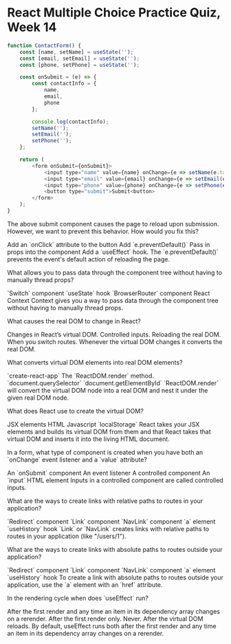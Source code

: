 # React Multiple Choice Practice Quiz, Week 14

```js
function ContactForm() {
    const [name, setName] = useState('');
    const [email, setEmail] = useState('');
    const [phone, setPhone] = useState('');

    const onSubmit = (e) => {
        const contactInfo = {
            name,
            email,
            phone
        };

        console.log(contactInfo);
        setName('');
        setEmail('');
        setPhone('');
    };

    return (
        <form onSubmit={onSubmit}>
            <input type="name" value={name} onChange={e => setName(e.target.value)} />
            <input type="email" value={email} onChange={e => setEmail(e.target.value)} />
            <input type="phone" value={phone} onChange={e => setPhone(e.target.value)} />
            <button type="submit">Submit<button>
        </form>
    );
}

```

<quiz>
    <question>
        <p>The above submit component causes the page to reload upon submission. However, we want to prevent this behavior. How would you fix this?</p>
        <answer>Add an `onClick` attribute to the button</answer>
        <answer correct>Add `e.preventDefault()`</answer>
        <answer>Pass in props into the component</answer>
        <answer>Add a `useEffect` hook.</answer>
        <explanation>The `e.preventDefault()` prevents the event's default action of reloading the page.</explanation>
    </question>
</quiz>

<quiz>
    <question>
        <p>What allows you to pass data through the component tree without having to manually thread props?</p>
        <answer>`Switch` component</answer>
        <answer>`useState` hook</answer>
        <answer>`BrowserRouter` component</answer>
        <answer correct>React Context</answer>
        <explanation>Context gives you a way to pass data through the component tree without having to manually thread props.</explanation>
    </question>
</quiz>

<quiz>
    <question>
        <p>What causes the real DOM to change in React?</p>
        <answer correct>Changes in React’s virtual DOM.</answer>
        <answer>Controlled inputs.</answer>
        <answer>Reloading the real DOM.</answer>
        <answer>When you switch routes.</answer>
        <explanation>Whenever the virtual DOM changes it converts the real DOM.</explanation>
    </question>
</quiz>

<quiz>
    <question>
        <p>What converts virtual DOM elements into real DOM elements?</p>
        <answer>`create-react-app`</answer>
        <answer correct>The `ReactDOM.render` method.</answer>
        <answer>`document.querySelector`</answer>
        <answer>`document.getElementById`</answer>
        <explanation>`ReactDOM.render` will convert the virtual DOM node into a real DOM and nest it under the given real DOM node.</explanation>
    </question>
</quiz>

<quiz>
    <question>
        <p>What does React use to create the virtual DOM?</p>
        <answer correct>JSX elements</answer>
        <answer>HTML</answer>
        <answer>Javascript</answer>
        <answer>`localStorage`</answer>
        <explanation>React takes your JSX elements and builds its virtual DOM from them and that React takes that virtual DOM and inserts it into the living HTML document.</explanation>
    </question>
</quiz>

<quiz>
    <question>
        <p>In a form, what type of component is created when you have both an `onChange` event listener and a `value` attribute?</p>
        <answer>An `onSubmit` component</answer>
        <answer>An event listener</answer>
        <answer correct>A controlled component</answer>
        <answer>An `input` HTML element</answer>
        <explanation>Inputs in a controlled component are called controlled inputs.</explanation>
    </question>
</quiz>

<quiz>
  <question multiple>
    <p>What are the ways to create links with relative paths to routes in your application?</p>
    <answer>`Redirect` component</answer>
    <answer correct>`Link` component</answer>
    <answer correct>`NavLink` component</answer>
    <answer>`a` element</answer>
    <answer>`useHistory` hook</answer>
    <explanation>`Link` or `NavLink` creates links with relative paths to routes in your application (like "/users/1").</explanation>
  </question>
</quiz>

<quiz>
  <question multiple>
    <p>What are the ways to create links with absolute paths to routes outside your application?</p>
    <answer>`Redirect` component</answer>
    <answer>`Link` component</answer>
    <answer>`NavLink` component</answer>
    <answer correct>`a` element</answer>
    <answer>`useHistory` hook</answer>
    <explanation>To create a link with absolute paths to routes outside your application, use the `a` element with an `href` attribute.</explanation>
  </question>
</quiz>

<quiz>
    <question>
        <p>In the rendering cycle when does `useEffect` run?</p>
        <answer correct>After the first render and any time an item in its dependency array changes on a rerender.</answer>
        <answer>After the first render only.</answer>
        <answer>Never.</answer>
        <answer>After the virtual DOM reloads.</answer>
        <explanation>By default, useEffect runs both after the first render and any time an item in its dependency array changes on a rerender.</explanation>
    </question>
</quiz>